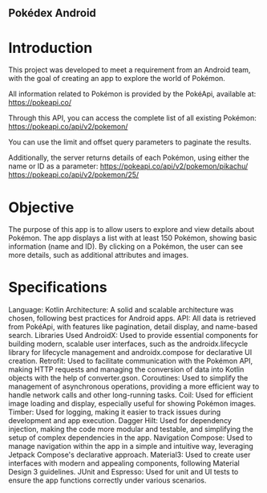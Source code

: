 ## Pokédex Android
# Introduction
This project was developed to meet a requirement from an Android team, with the goal of creating an app to explore the world of Pokémon.

All information related to Pokémon is provided by the PokéApi, available at:
https://pokeapi.co/

Through this API, you can access the complete list of all existing Pokémon:
https://pokeapi.co/api/v2/pokemon/

You can use the limit and offset query parameters to paginate the results.

Additionally, the server returns details of each Pokémon, using either the name or ID as a parameter:
https://pokeapi.co/api/v2/pokemon/pikachu/
https://pokeapi.co/api/v2/pokemon/25/

# Objective
The purpose of this app is to allow users to explore and view details about Pokémon. The app displays a list with at least 150 Pokémon, showing basic information (name and ID). By clicking on a Pokémon, the user can see more details, such as additional attributes and images.

# Specifications
Language: Kotlin
Architecture: A solid and scalable architecture was chosen, following best practices for Android apps.
API: All data is retrieved from PokéApi, with features like pagination, detail display, and name-based search.
Libraries Used
AndroidX: Used to provide essential components for building modern, scalable user interfaces, such as the androidx.lifecycle library for lifecycle management and androidx.compose for declarative UI creation.
Retrofit: Used to facilitate communication with the Pokémon API, making HTTP requests and managing the conversion of data into Kotlin objects with the help of converter.gson.
Coroutines: Used to simplify the management of asynchronous operations, providing a more efficient way to handle network calls and other long-running tasks.
Coil: Used for efficient image loading and display, especially useful for showing Pokémon images.
Timber: Used for logging, making it easier to track issues during development and app execution.
Dagger Hilt: Used for dependency injection, making the code more modular and testable, and simplifying the setup of complex dependencies in the app.
Navigation Compose: Used to manage navigation within the app in a simple and intuitive way, leveraging Jetpack Compose's declarative approach.
Material3: Used to create user interfaces with modern and appealing components, following Material Design 3 guidelines.
JUnit and Espresso: Used for unit and UI tests to ensure the app functions correctly under various scenarios.
